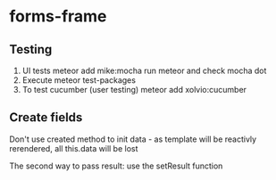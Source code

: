 forms-frame
===========

Testing
-------------
1. UI tests
meteor add mike:mocha
run meteor and check mocha dot
2. Execute
meteor test-packages
3. To test cucumber (user testing)
meteor add xolvio:cucumber

Create fields
-------------
Don't use created method to init data - as template will be reactivly rerendered, all this.data will be lost

The second way to pass result: use the setResult function
